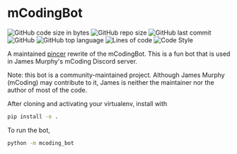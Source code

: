 # mCodingBot

![GitHub code size in bytes](https://img.shields.io/github/languages/code-size/Sigmanificient/mCodingBot)
![GitHub repo size](https://img.shields.io/github/repo-size/Sigmanificient/mCodingBot)
![GitHub last commit](https://img.shields.io/github/last-commit/Sigmanificient/mCodingBot)
![GitHub](https://img.shields.io/github/license/Sigmanificient/mCodingBot)
![GitHub top language](https://img.shields.io/github/languages/top/Sigmanificient/mCodingBot)
![Lines of code](https://img.shields.io/tokei/lines/github/Sigmanificient/mCodingBot)
![Code Style](https://img.shields.io/badge/code%20style-pep8-green)

A maintained [pincer](https://github.com/Pincer-org/Pincer) rewrite of the mCodingBot.
This is a fun bot that is used in James Murphy's mCoding Discord server.

Note: this bot is a community-maintained project.
Although James Murphy (mCoding) may contribute to it,
James is neither the maintainer nor the author of most of the code.

After cloning and activating your virtualenv, install with

```sh
pip install -e .
```

To run the bot,

```sh
python -m mcoding_bot
```
